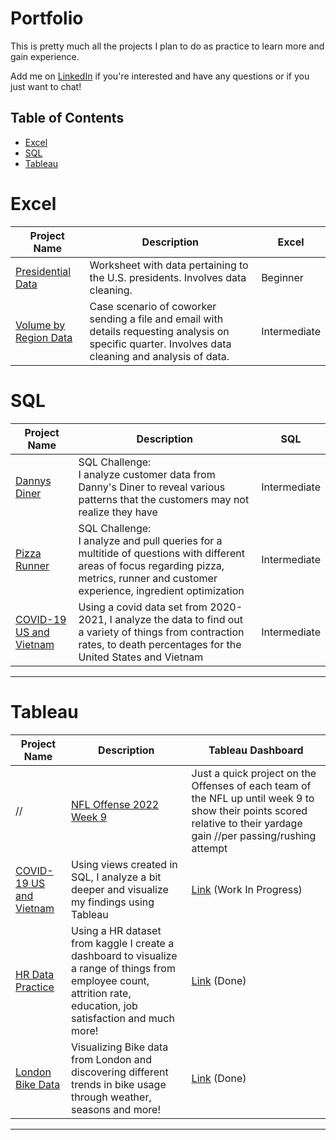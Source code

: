 #  Portfolio

This is pretty much all the projects I plan to do as practice to learn more and gain experience.

Add me on [LinkedIn](https://www.linkedin.com/in/vuongnguyen96/) if you're interested and have any questions or if you just want to chat!

##  Table of Contents
- [Excel](#excel)
- [SQL](#sql)
- [Tableau](#tableau)

# Excel
| Project Name | Description | Excel |
|---|---|---|
| [Presidential Data](https://github.com/vtn160230/Presidential-Data) | Worksheet with data pertaining to the U.S. presidents. Involves data cleaning. | Beginner  | 
| [Volume by Region Data](https://github.com/vtn160230/Volume-by-Region) | Case scenario of coworker sending a file and email with details requesting analysis on specific quarter. Involves data cleaning and analysis of data. | Intermediate |


# SQL

| Project Name | Description | SQL |
|---|---|---|
| [Dannys Diner](https://github.com/vtn160230/Dannys-Diner) | SQL Challenge: <br> I analyze customer data from Danny's Diner to reveal various patterns that the customers may not realize they have | Intermediate | 
| [Pizza Runner](https://github.com/vtn160230/Pizza-Runner) | SQL Challenge: <br> I analyze and pull queries for a multitide of questions with different areas of focus regarding pizza, metrics, runner and customer experience, ingredient optimization | Intermediate |
| [COVID-19 US and Vietnam](https://github.com/vtn160230/COVID-19) | Using a covid data set from 2020-2021, I analyze the data to find out a variety of things from contraction rates, to death percentages for the United States and Vietnam  | Intermediate |


***


# Tableau

| Project Name | Description | Tableau Dashboard |
|---|---|---|
//| [NFL Offense 2022 Week 9](https://github.com/vtn160230/NFL-2022-Offense-Week-9) | Just a quick project on the Offenses of each team of the NFL up until week 9 to show their points scored relative to their yardage gain //per passing/rushing attempt | [Link](https://public.tableau.com/app/profile/tommy.nguyen2848/viz/NFLdata_16772040943850/Dashboard1?publish=yes) (Work In Progress)|//
| [COVID-19 US and Vietnam](https://github.com/vtn160230/COVID-19-US-and-Vietnam) | Using views created in SQL, I analyze a bit deeper and visualize my findings using Tableau | [Link]() (Work In Progress)|
| [HR Data Practice](https://github.com/vtn160230/HR-Data-Practice) | Using a HR dataset from kaggle I create a dashboard to visualize a range of things from employee count, attrition rate, education, job satisfaction and much more! | [Link](https://public.tableau.com/app/profile/tommy.nguyen2848/viz/HRDataPractice/HRAnalyticsDashboard?publish=yes) (Done)|
| [London Bike Data](https://github.com/vtn160230/London-Bike-Data) | Visualizing Bike data from London and discovering different trends in bike usage through weather, seasons and more! | [Link](https://public.tableau.com/views/LondonBikeData_16902548238020/Dashboard1?:language=en-US&:display_count=n&:origin=viz_share_link) (Done)|


***

